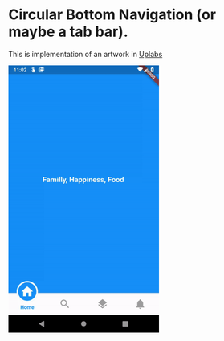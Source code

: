 # Circular Bottom Navigation (or maybe a tab bar).

This is implementation of an artwork in [Uplabs](https://www.uplabs.com/posts/bottom-tab)

<img src="./repo_files/images/demo.gif" width="300">